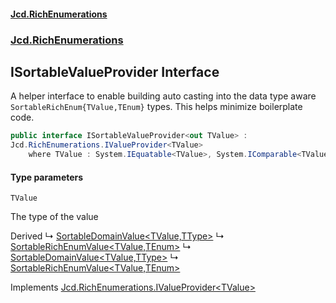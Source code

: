 #### [Jcd.RichEnumerations](index.md 'index')
### [Jcd.RichEnumerations](Jcd.RichEnumerations.md 'Jcd.RichEnumerations')

## ISortableValueProvider<TValue> Interface

A helper interface to enable building auto casting into the data type aware `SortableRichEnum{TValue,TEnum}`
types. This helps minimize boilerplate code.

```csharp
public interface ISortableValueProvider<out TValue> :
Jcd.RichEnumerations.IValueProvider<TValue>
    where TValue : System.IEquatable<TValue>, System.IComparable<TValue>
```
#### Type parameters

<a name='Jcd.RichEnumerations.ISortableValueProvider_TValue_.TValue'></a>

`TValue`

The type of the value

Derived
&#8627; [SortableDomainValue&lt;TValue,TType&gt;](SortableDomainValue_TValue,TType_.md 'Jcd.RichEnumerations.Classes.SortableDomainValue<TValue,TType>')
&#8627; [SortableRichEnumValue&lt;TValue,TEnum&gt;](SortableRichEnumValue_TValue,TEnum_.md 'Jcd.RichEnumerations.Classes.SortableRichEnumValue<TValue,TEnum>')
&#8627; [SortableDomainValue&lt;TValue,TType&gt;](SortableDomainValue_TValue,TType_.md 'Jcd.RichEnumerations.Records.SortableDomainValue<TValue,TType>')
&#8627; [SortableRichEnumValue&lt;TValue,TEnum&gt;](SortableRichEnumValue_TValue,TEnum_.md 'Jcd.RichEnumerations.Records.SortableRichEnumValue<TValue,TEnum>')

Implements [Jcd.RichEnumerations.IValueProvider&lt;](IValueProvider_TValue_.md 'Jcd.RichEnumerations.IValueProvider<TValue>')[TValue](ISortableValueProvider_TValue_.md#Jcd.RichEnumerations.ISortableValueProvider_TValue_.TValue 'Jcd.RichEnumerations.ISortableValueProvider<TValue>.TValue')[&gt;](IValueProvider_TValue_.md 'Jcd.RichEnumerations.IValueProvider<TValue>')